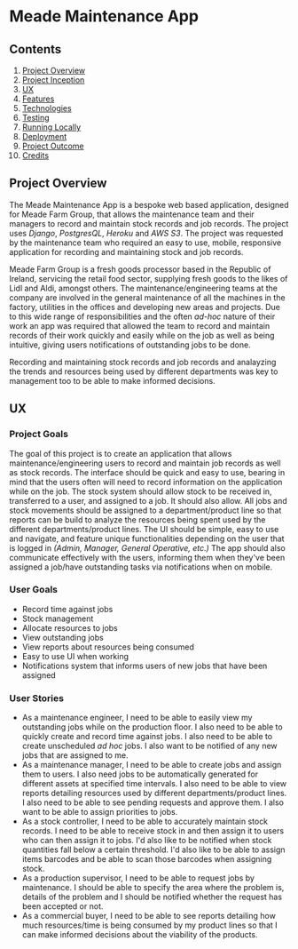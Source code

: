 # Meade Maintenance App

## Contents

1. [Project Overview](#project-overview)
2. [Project Inception](#project-inception)
3. [UX](#ux)
4. [Features](#features)
5. [Technologies](#technologies)
6. [Testing](#testing)
7. [Running Locally](#running-locally)
8. [Deployment](#deployment)
9. [Project Outcome](#project-outcome)
10. [Credits](#credits)

## Project Overview

The Meade Maintenance App is a bespoke web based application, designed for Meade Farm Group, that allows the maintenance team and their managers to record and maintain stock records and job records. The project uses *Django*, *PostgresQL*, *Heroku* and *AWS S3*. The project was requested by the maintenance team who required an easy to use, mobile, responsive application for recording and maintaining stock and job records.

Meade Farm Group is a fresh goods processor based in the Republic of Ireland, servicing the retail food sector, supplying fresh goods to the likes of Lidl and Aldi, amongst others. The maintenance/engineering teams at the company are involved in the general maintenance of all the machines in the factory, utilities in the offices and developing new areas and projects. Due to this wide range of responsibilities and the often *ad-hoc* nature of their work an app was required that allowed the team to record and maintain records of their work quickly and easily while on the job as well as being intuitive, giving users notifications of outstanding jobs to be done.

Recording and maintaining stock records and job records and analayzing the trends and resources being used by different departments was key to management too to be able to make informed decisions.

## UX

### Project Goals

The goal of this project is to create an application that allows maintenance/engineering users to record and maintain job records as well as stock records. The interface should be quick and easy to use, bearing in mind that the users often will need to record information on the application while on the job. The stock system should allow stock to be received in, transferred to a user, and assigned to a job. It should also allow. All jobs and stock movements should be assigned to a department/product line so that reports can be build to analyze the resources being spent used by the different departments/product lines. The UI should be simple, easy to use and navigate, and feature unique functionalities depending on the user that is logged in *(Admin, Manager, General Operative, etc.)* The app should also communicate effectively with the users, informing them when they've been assigned a job/have outstanding tasks via notifications when on mobile.

### User Goals

* Record time against jobs
* Stock management
* Allocate resources to jobs
* View outstanding jobs
* View reports about resources being consumed
* Easy to use UI when working
* Notifications system that informs users of new jobs that have been assigned

### User Stories

* As a maintenance engineer, I need to be able to easily view my outstanding jobs while on the production floor. I also need to be able to quickly create and record time against jobs. I also need to be able to create unscheduled *ad hoc* jobs. I also want to be notified of any new jobs that are assigned to me.
* As a maintenance manager, I need to be able to create jobs and assign them to users. I also need jobs to be automatically generated for different assets at specified time intervals. I also need to be able to view reports detailing resources used by different departments/product lines. I also need to be able to see pending requests and approve them. I also want to be able to assign priorities to jobs.
* As a stock controller, I need to be able to accurately maintain stock records. I need to be able to receive stock in and then assign it to users who can then assign it to jobs. I'd also like to be notified when stock quantities fall below a certain threshold. I'd also like to be able to assign items barcodes and be able to scan those barcodes when assigning stock.
* As a production supervisor, I need to be able to request jobs by maintenance. I should be able to specify the area where the problem is, details of the problem and I should be notified whether the request has been accepted or not.
* As a commercial buyer, I need to be able to see reports detailing how much resources/time is being consumed by my product lines so that I can make informed decisions about the viability of the products.

